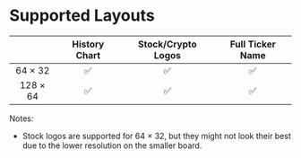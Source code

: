 Supported Layouts
====================

|          | History Chart | Stock/Crypto Logos | Full Ticker Name |
|:--------:|:-------------:|:------------------:|:----------------:|
| 64 × 32  |       ✅       |         ✅          |        ✅         |
| 128 × 64 |       ✅       |         ✅          |        ✅         |

Notes:
- Stock logos are supported for 64 × 32, but they might not look their best due to the lower resolution on the smaller 
board.